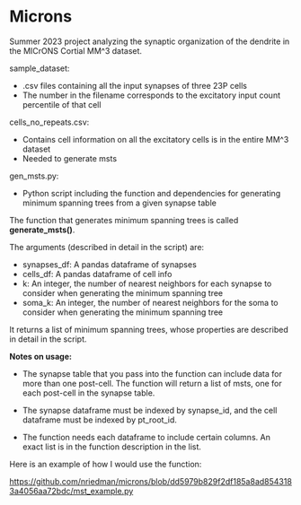 # Microns

Summer 2023 project analyzing the synaptic organization of the dendrite in the MICrONS Cortial MM^3 dataset.

sample_dataset:
- .csv files containing all the input synapses of three 23P cells
- The number in the filename corresponds to the excitatory input count percentile of that cell

cells_no_repeats.csv:
- Contains cell information on all the excitatory cells is in the entire MM^3 dataset
- Needed to generate msts

gen_msts.py:
- Python script including the function and dependencies for generating minimum spanning trees from a given synapse table

The function that generates minimum spanning trees is called **generate_msts()**.

The arguments (described in detail in the script) are:
- synapses_df: A pandas dataframe of synapses
- cells_df: A pandas dataframe of cell info
- k: An integer, the number of nearest neighbors for each synapse to consider when generating the minimum spanning tree
- soma_k: An integer, the number of nearest neighbors for the soma to consider when generating the minimum spanning tree

It returns a list of minimum spanning trees, whose properties are described in detail in the script.

**Notes on usage:**

- The synapse table that you pass into the function can include data for more than one post-cell. The function will return a list of msts, one for each post-cell in the synapse table.

- The synapse dataframe must be indexed by synapse_id, and the cell dataframe must be indexed by pt_root_id.

- The function needs each dataframe to include certain columns. An exact list is in the function description in the list.

Here is an example of how I would use the function:

https://github.com/nriedman/microns/blob/dd5979b829f2df185a8ad8543183a4056aa72bdc/mst_example.py

